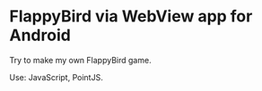 FlappyBird via WebView app for Android
======================================

Try to make my own FlappyBird game.

Use: JavaScript, PointJS.
